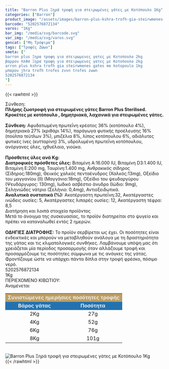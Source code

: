 ```yaml
---
title: "Barron Plus Ξηρά τροφή για στειρωμένες γάτες με Κοτόπουλο 1Kg"
categories: ["Barron"]
product_image: "/assets/images/barron-plus-kshra-trofh-gia-steirwmenes-gates-me-kotopoulo-1kg.jpg"
barcode: "5202576872134"
varos: "1Kg"
bar_img: "/media/svg/barcode.svg"
var_img: "/media/svg/varos.svg"
gencat: ["Μη Τρόφιμα"]
tags: ["Τροφές Ζώων"]
smeta: ["
barron plus Ξηρα τροφη για στειρωμενες γατες με Κοτοπουλο 2kg
βαρρον πλθσ Ξηρα τροφη για στειρωμενες γατες με Κοτοπουλο 2kg
arron plus kshra trofh gia steirwmenes gates me kotopoulo 1kg
μπαρον jhra trofh trofes zvvn trofes zwwn
5202576872134
"]
---
```

{{< rawhtml >}}

<div class="sload47"><div class="product"><div id="sistatika">Σύνθεση:</div><div class="alltext"><strong>Πλήρης ζωοτροφή για στειρωμένες γάτες Barron Plus Sterilised. Κροκέτες με κοτόπουλο , δημητριακά, λαχανικά για στειρωμένες γάτες.</strong><br><br><strong>Σύνθεση:</strong> Αφυδατωμένη πρωτεΐνη κρέατος 36% (κοτόπουλο 4%), δημητριακά 27% (κριθάρι 14%), παράγωγα φυτικής προέλευσης 16% (πούλπα τεύτλων 3%), μπιζέλια 8%, λίπος κοτόπουλου 6%, αδιάλυτες φυτικές ίνες (κυτταρίνη) 3%, υδρολυμένη πρωτεΐνη κοτόπουλου, ανόργανες ύλες, ιχθυέλαιο, γιούκα.<br><br><strong>Πρόσθετες ύλες ανά Κg:</strong><br><strong>Διατροφικές πρόσθετες ύλες:</strong> Βιταμίνη Α:16.000 IU, Βιταμίνη D3:1.400 IU, Βιταμίνη Ε:200 mg, Ταυρίνη:1.400 mg, Ανθρακικός σίδηρος (Σίδηρος:180mg), Θειικός χαλκός πενταένυδρος (Χαλκός:13mg), Οξείδιο του μαγγανίου (II) (Μαγγάνιο:18mg), Οξείδιο του ψευδαργύρου (Ψευδάργυρος: 130mg), Ιωδικό ασβέστιο άνυδρο (Ιώδιο: 9mg), Σεληνιώδες νάτριο (Σελήνιο: 0,4mg), Αντιοξειδωτικά.<br><strong>Αναλυτικά συστατικά (%):</strong> Ακατέργαστη πρωτεΐνη:32, Ακατέργαστες ινώδεις ουσίες: 5, Ακατέργαστες λιπαρές ουσίες: 12, Ακατέργαστη τέφρα: 8,5</div><div id="loipa">Διατήρηση και λοιπά στοιχεία προϊόντος</div><div class="alltext">Μετά το άνοιγμα της συσκευασίας, το προϊόν διατηρείται στο ψυγείο και πρέπει να καταναλωθεί εντός 2 ημερών.<br><br><strong>ΟΔΗΓΙΕΣ ΔΙΑΤΡΟΦΗΣ:</strong> Το προϊόν σερβίρεται ως έχει. Οι ποσότητες είναι ενδεικτικές και μπορούν να μεταβληθούν ανάλογα με τη δραστηριότητα της γάτας και τις κλιματολογικές συνθήκες. Λαμβάνουμε υπόψη μας ότι χρειάζεται μία περίοδος προσαρμογής όταν αλλάζουμε τροφή και προσαρμόζουμε τις ποσότητες σύμφωνα με τις ανάγκες της γάτας. Φροντίζουμε ώστε να υπάρχει πάντα δίπλα στην τροφή φρέσκο, πόσιμο νερό.</div><div id="barcode"><div id="barimage1"></div><span id="bartext">5202576872134</span></div><div id="varos"><div id="varosimage1"></div><span id="varostext">1Kg</span></div><div id="kivotio">ΠΕΡΙΕΧΟΜΕΝΟ ΚΙΒΩΤΙΟΥ:<br>Αναμένεται</div><table id="diatable" style="border-collapse:collapse;width:100%;min-width:100%"><tbody><tr style="height:21px"><td style="width:72.75%;height:21px;background-color:#bd9e63;text-align:center" colspan="3"><span style="color:#ecf0f1"><strong>Συνιστώμενες ημερήσιες ποσότητες τροφής</strong></span></td></tr><tr style="height:21px"><td class="texr" style="width:50%;height:21px;background-color:#2372af;text-align:center" colspan="2"><span style="color:#ecf0f1"><strong>Βάρος γάτας</strong></span></td><td style="width:50%;height:21px;background-color:#2372af;text-align:center"><span style="color:#ecf0f1"><strong>Ποσότητα</strong></span></td></tr><tr style="height:24px"><td class="texr" style="width:49.625%;height:24px;text-align:center" colspan="2">2Kg</td><td style="width:23.125%;height:24px;text-align:center">27g</td></tr><tr style="height:24px"><td class="texr" style="width:49.625%;height:24px;text-align:center" colspan="2">4Kg</td><td style="width:23.125%;height:24px;text-align:center">52g</td></tr><tr style="height:21px"><td class="texr" style="width:49.625%;height:21px;text-align:center" colspan="2">6Kg</td><td style="width:23.125%;height:21px;text-align:center">76g</td></tr><tr style="height:21px"><td class="texr" style="width:49.625%;height:21px;text-align:center" colspan="2">8Kg</td><td style="width:23.125%;height:21px;text-align:center">101g</td></tr></tbody></table><br><div class="pimg"><img alt="Barron Plus Ξηρά τροφή για στειρωμένες γάτες με Κοτόπουλο 1Kg" title="Barron Plus Ξηρά τροφή για στειρωμένες γάτες με Κοτόπουλο 1Kg" src="/assets/images/barron-plus-kshra-trofh-gia-steirwmenes-gates-me-kotopoulo-1kg.jpg"></div></div></div>
{{< /rawhtml >}}


